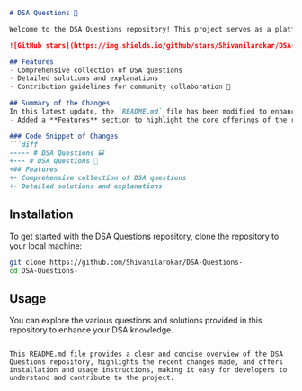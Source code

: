 ```markdown
# DSA Questions 🚀

Welcome to the DSA Questions repository! This project serves as a platform for developers and learners to practice and enhance their skills in Data Structures and Algorithms (DSA). This repository is designed to help you improve your understanding of various data structures and algorithms through a collection of questions and solutions.

![GitHub stars](https://img.shields.io/github/stars/Shivanilarokar/DSA-Questions-?style=social) ![Forks](https://img.shields.io/github/forks/Shivanilarokar/DSA-Questions-?style=social)

## Features
- Comprehensive collection of DSA questions
- Detailed solutions and explanations
- Contribution guidelines for community collaboration 🤝

## Summary of the Changes
In this latest update, the `README.md` file has been modified to enhance clarity and organization. The following changes were made:
- Added a **Features** section to highlight the core offerings of the repository.

### Code Snippet of Changes
```diff
----- # DSA Questions 🚍
+--- # DSA Questions 🚀
+## Features
+- Comprehensive collection of DSA questions
+- Detailed solutions and explanations
```

## Installation
To get started with the DSA Questions repository, clone the repository to your local machine:
```bash
git clone https://github.com/Shivanilarokar/DSA-Questions-
cd DSA-Questions-
```

## Usage
You can explore the various questions and solutions provided in this repository to enhance your DSA knowledge.

```

This README.md file provides a clear and concise overview of the DSA Questions repository, highlights the recent changes made, and offers installation and usage instructions, making it easy for developers to understand and contribute to the project.
```